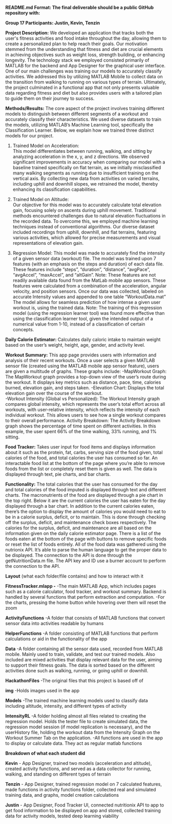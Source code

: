 **README.md**
**Format: The final deliverable should be a public GitHub repository with:**

**Group 17 Participants: Justin, Kevin, Tenzin**


**Project Description:**
We developed an application that tracks both the user's fitness activities and food intake throughout the day, allowing them to create a personalized plan to help reach their goals. Our motivation stemmed from the understanding that fitness and diet are crucial elements in achieving objectives such as weight loss, strength building, or enhancing longevity. The technology stack we employed consisted primarily of MATLAB for the backend and App Designer for the graphical user interface. One of our main challenges was training our models to accurately classify activities. We addressed this by utilizing MATLAB Mobile to collect data on the transition from walking to running on various types of terrain. Ultimately, the project culminated in a functional app that not only presents valuable data regarding fitness and diet but also provides users with a tailored plan to guide them on their journey to success.

**Methods/Results:**
The core aspect of the project involves training different models to distinguish between different segments of a workout and accurately classify their characteristics. We used diverse datasets to train the models, utilizing MATLAB’s Machine Learning tool, specifically the Classification Learner. Below, we explain how we trained three distinct models for our project.

1. Trained Model on Acceleration:  
This model differentiates between running, walking, and sitting by analyzing acceleration in the x, y, and z directions. We observed significant improvements in accuracy when comparing our model with a baseline trained specifically on flat terrain, as we initially misclassified many walking segments as running due to insufficient training on the vertical axis. By collecting new data from activities on varied terrains, including uphill and downhill slopes, we retrained the model, thereby enhancing its classification capabilities.

2. Trained Model on Altitude:  
Our objective for this model was to accurately calculate total elevation gain, focusing solely on ascents during uphill movement. Traditional methods encountered challenges due to natural elevation fluctuations in the recorded data. To overcome this, we employed machine learning techniques instead of conventional algorithms. Our diverse dataset included recordings from uphill, downhill, and flat terrains, featuring various activities, which allowed for precise measurements and visual representations of elevation gain.

3. Regression Model:
	This model was made to accurately find the intensity of a given sensor data (workout) file. The model was trained upon 7 features (with an emphasis on the steps and duration) of each data file. These features include “steps”, “duration”, “distance”, “avgPace”, “avgAccel”, “maxAccel”, and “altGain”. Note: These features are not readily available data found from the MatLab mobile app sensors. These features were calculated from a combination of the acceleration, angular velocity, and position sensors. Once our data was collected, labeled on accurate Intensity values and appended to one table “WorkoutData.mat” The model allows for seamless prediction of how intense a given user workout is, using the trained data. Note: The training of this regression model (using the regression learner tool) was found more effective than using the classification learner tool, given the intended output of a numerical value from 1-10, instead of a classification of certain concepts.

**Daily Calorie Estimator:**
Calculates daily caloric intake to maintain weight based on the user’s weight, height, age, gender, and activity level.


**Workout Summary:** 
	This app page provides users with information and analysis of their recent workouts. Once a user selects a given MATLAB sensor file (created using the MATLAB mobile app sensor feature), users are given a multitude of graphs. These graphs include:
	-MapWorkout Graph: The MapWorkout graph provides a top-down view of the user’s route during the workout. It displays key metrics such as distance, pace, time, calories burned, elevation gain, and steps taken.
	-Elevation Chart: Displays the total elevation gain over the course of the workout.   
	-Workout Intensity (Global vs Personalized): The Workout Intensity graph compares global intensity, which represents the user’s total effort across all workouts, with user-relative intensity, which reflects the intensity of each individual workout. This allows users to see how a single workout compares to their overall performance.
	Activity Breakdown: The Activity Breakdown graph shows the percentage of time spent on different activities. In this example, the user spent 66% of the time walking, 33% running, and 1% sitting.


**Food Tracker:**
Takes user input for food items and displays information about it such as the protein, fat, carbs, serving size of the food given, total calories of the food, and total calories the user has consumed so far. An interactable food list at the bottom of the page where you’re able to remove foods from the list or completely reset them is given as well. The data is displayed through text, pie charts, and bar charts.

**Functionality:** 
The total calories that the user has consumed for the day and total calories of the food imputed is displayed through text and different charts. The macronutrients of the food are displayed through a pie chart in the top right. Below it are the current calories the user has eaten for the day displayed through a bar chart. In addition to the current calories eaten, there’s the option to display the amount of calories you would need to eat to be in a calorie surplus, deficit, or to maintain. This is done through checking off the surplus, deficit, and maintenance check boxes respectively. The calories for the surplus, deficit, and maintenance are all based on the information given on the daily calorie estimator page. There is a list of the foods eaten at the bottom of the page with buttons to remove specific foods or reset the list of foods entirely. All of the food data was gathered using the nutrionix API. It’s able to parse the human language to get the proper data to be displayed. The connection to the API is done through the getNutritionData.m file. The API key and ID use a burner account to perform the connection to the API.


**Layout** 
(what each folder/file contains) and how to interact with it

**FitnessTracker.mlapp -**
-The main MATLAB App, which includes pages such as a calorie calculator, food tracker, and workout summary. Backend is handled by several functions that perform extraction and computation.
-For the charts, pressing the home button while hovering over them will reset the zoom 

**ActivityFunctions**
-A folder that consists of MATLAB functions that convert sensor data into activities readable by humans

**HelperFunctions**
-A folder consisting of MATLAB functions that perform calculations or aid in the functionality of the app

**Data** 
-A folder containing all the sensor data used, recorded from MATLAB mobile. Mainly used to train, validate, and test our trained models. Also included are mixed activities that display relevant data for the user, aiming to support their fitness goals. The data is sorted based on the different activities done such as walking, running, or going uphill or downhill.

**HackathonFiles**
-The original files that this project is based off of

**img**
-Holds images used in the app

**Models**
-The trained machine learning models used to classify data including altitude, intensity, and different types of activity

**IntensityRL**
-A folder holding almost all files related to creating the regression model. Holds the tester file to create simulated data, the regression model session (if model replication is necessary), and the userHistory file, holding the workout data from the Intensity Graph on the Workout Summer Tab on the application.
-All functions are used in the app to display or calculate data. They act as regular matlab functions

**Breakdown of what each student did** 

**Kevin** - App Designer, trained two models (acceleration and altitude), created activity functions, and served as a data collector for running, walking, and standing on different types of terrain

**Tenzin** - App Designer, trained regression model on 7 calculated features, made functions in activity functions folder, collected real and simulated training data, and graphs, model creation calculations

**Justin** - App Designer, Food Tracker UI, connected nutritionix API to app to get food information to be displayed on app and stored, collected training data for activity models, tested deep learning viability

